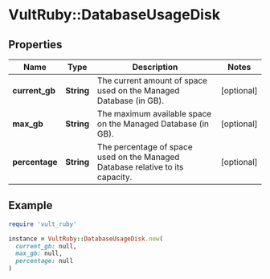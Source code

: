 # VultRuby::DatabaseUsageDisk

## Properties

| Name | Type | Description | Notes |
| ---- | ---- | ----------- | ----- |
| **current_gb** | **String** | The current amount of space used on the Managed Database (in GB). | [optional] |
| **max_gb** | **String** | The maximum available space on the Managed Database (in GB). | [optional] |
| **percentage** | **String** | The percentage of space used on the Managed Database relative to its capacity. | [optional] |

## Example

```ruby
require 'vult_ruby'

instance = VultRuby::DatabaseUsageDisk.new(
  current_gb: null,
  max_gb: null,
  percentage: null
)
```

